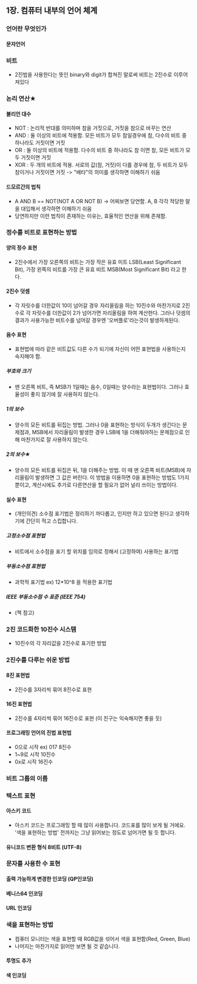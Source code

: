 ## 1장. 컴퓨터 내부의 언어 체계

### 언어란 무엇인가

#### 문자언어
    
### 비트
- 2진법을 사용한다는 뜻인 binary와 digit가 합쳐진 말로써 비트는 2진수로 이루어져있다
### 논리 연산★
    
#### 불리언 대수
- NOT : 논리적 반대를 의미하며 참을 거짓으로, 거짓을 참으로 바꾸는 연산
- AND : 둘 이상의 비트에 적용함. 모든 비트가 모두 참일경우에 참, 다수의 비트 중 하나라도 거짓이면 거짓
- OR : 둘 이상의 비트에 적용함. 다수의 비트 중 하나라도 참 이면 참, 모든 비트가 모두 거짓이면 거짓
- XOR : 두 개의 비트에 적용. 서로의 값(참, 거짓)이 다를 경우에 참, 두 비트가 모두 참이거나 거짓이면 거짓 -> "배타"의 의미를 생각하면 이해하기 쉬움
#### 드모르간의 법칙
- A AND B == NOT(NOT A OR NOT B) -> 어찌보면 당연함. A, B 각각 적당한 말을 대입해서 생각하면 이해하기 쉬움
- 당연하지만 이런 법칙이 존재하는 이유는, 효율적인 연산을 위해 존재함.
### 정수를 비트로 표현하는 방법

#### 양의 정수 표현
- 2진수에서 가장 오른쪽의 비트는 가장 작은 유효 미트 LSB(Least Significant Bit), 가장 왼쪽의 비트를 가장 큰 유효 비트 MSB(Most Significant Bit) 라고 한다.
#### 2진수 덧셈
- 각 자릿수를 더한값이 10이 넘어갈 경우 자리올림을 하는 10진수와 마찬가지로 2진수로 각 자릿수를 더한값이 2가 넘어가면 자리올림을 하여 계산한다. 그러나 덧셈의 결과가 사용가능한 비트수를 넘어갈 경우엔 '오버플로'라는것이 발생하게된다.
#### 음수 표현
- 표현법에 따라 같은 비트값도 다른 수가 되기에 자신이 어떤 표현법을 사용하는지 숙지해야 함.
##### 부호와 크기
- 맨 오른쪽 비트, 즉 MSB가 1일때는 음수, 0일때는 양수라는 표현법이다. 그러나 효율성이 좋지 않기에 잘 사용하지 않는다.
##### 1의 보수
- 양수의 모든 비트를 뒤집는 방법. 그러나 0을 표현하는 방식이 두개가 생긴다는 문제점과, MSB에서 자리올림이 발생한 경우 LSB에 1을 더해줘야하는 문제점으로 인해 마찬가지로 잘 사용하지 않는다.
##### 2의 보수★
- 양수의 모든 비트를 뒤집은 뒤, 1을 더해주는 방법. 이 때 맨 오른쪽 비트(MSB)에 자리올림이 발생하면 그 값은 버린다. 이 방법을 이용하면 0을 표현하는 방법도 1가지뿐이고, 계산시에도 추가로 다른연산을 할 필요가 없어 널리 쓰이는 방법이다.
#### 실수 표현
- (개인의견) 소수점 표기법은 정리하기 까다롭고, 인지만 하고 있으면 된다고 생각하기에 간단히 적고 스킵합니다.
##### 고정소수점 표현법
- 비트에서 소수점을 표기 할 위치를 임의로 정해서 (고정하여) 사용하는 표기법
##### 부동소수점 표현법
- 과학적 표기법 ex) 12*10^8 을 적용한 표기법
##### IEEE 부동소수점 수 표준 (IEEE 754)
- (책 참고)
### 2진 코드화한 10진수 시스템
- 10진수의 각 자리값을 2진수로 표기한 방법
### 2진수를 다루는 쉬운 방법

#### 8진 표현법
- 2진수를 3자리씩 묶어 8진수로 표현
#### 16진 표현법
- 2진수를 4자리씩 묶어 16진수로 표현 (이 친구는 익숙해지면 좋을 듯)
#### 프로그래밍 언어의 진법 표현법
- 0으로 시작 ex) 017 8진수
- 1~9로 시작 10진수
- 0x로 시작 16진수
### 비트 그룹의 이름

### 텍스트 표현

#### 아스키 코드
- 아스키 코드는 프로그래밍 할 때 많이 사용합니다. 코드표를 많이 보게 될 거에요. '색을 표현하는 방법' 전까지는 그냥 읽어보는 정도로 넘어가면 될 듯 합니다.
#### 유니코드 변환 형식 8비트 (UTF-8)

### 문자를 사용한 수 표현

#### 출력 가능하게 변경한 인코딩 (QP인코딩)

#### 베니스64 인코딩

#### URL 인코딩

### 색을 표현하는 방법
- 컴퓨터 모니터는 색을 표현할 때 RGB값을 섞어서 색을 표현함(Red, Green, Blue)
- 나머지는 마찬가지로 읽어만 보면 될 것 같습니다.
#### 투명도 추가

#### 색 인코딩
